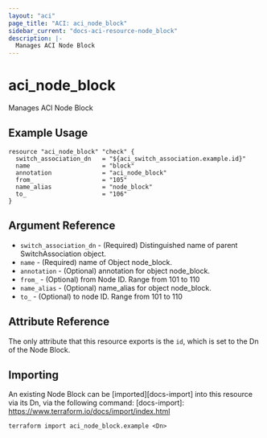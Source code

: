 ```yaml
---
layout: "aci"
page_title: "ACI: aci_node_block"
sidebar_current: "docs-aci-resource-node_block"
description: |-
  Manages ACI Node Block
---
```


# aci_node_block #
Manages ACI Node Block

## Example Usage ##

```hcl
resource "aci_node_block" "check" {
  switch_association_dn   = "${aci_switch_association.example.id}"
  name                    = "block"
  annotation              = "aci_node_block"
  from_                   = "105"
  name_alias              = "node_block"
  to_                     = "106"
}
```
## Argument Reference ##
* `switch_association_dn` - (Required) Distinguished name of parent SwitchAssociation object.
* `name` - (Required) name of Object node_block.
* `annotation` - (Optional) annotation for object node_block.
* `from_` - (Optional) from Node ID. Range from 101 to 110
* `name_alias` - (Optional) name_alias for object node_block.
* `to_` - (Optional) to node ID. Range from 101 to 110



## Attribute Reference

The only attribute that this resource exports is the `id`, which is set to the
Dn of the Node Block.

## Importing ##

An existing Node Block can be [imported][docs-import] into this resource via its Dn, via the following command:
[docs-import]: https://www.terraform.io/docs/import/index.html


```
terraform import aci_node_block.example <Dn>
```